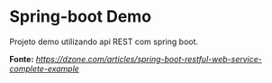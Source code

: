 # Spring-boot Demo

Projeto demo utilizando api REST com spring boot. 

**Fonte:** _https://dzone.com/articles/spring-boot-restful-web-service-complete-example_